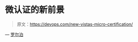 # 微认证的新前景

> 原文：<https://devops.com/new-vistas-micro-certification/>

— [罗尔泊](https://devops.com/author/breselman/)